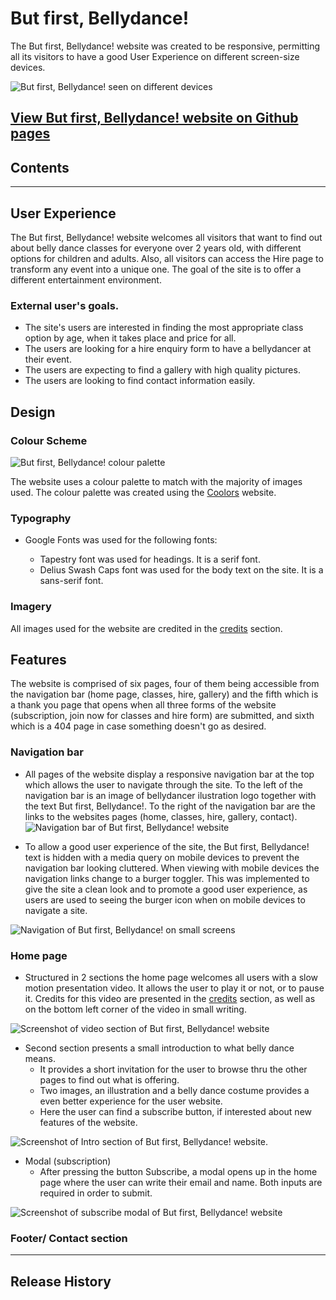 # But first, Bellydance!

The But first, Bellydance! website was created to be responsive, permitting all its visitors to have a good User Experience on different screen-size devices. 

![But first, Bellydance! seen on different devices](assets/images/site-responsive.png)

[View But first, Bellydance! website on Github pages](https://cristianadvd.github.io/but-first-bellydance/)
---

## Contents

---

## User Experience

The But first, Bellydance! website welcomes all visitors that want to find out about belly dance classes for everyone over 2 years old, with different options for children and adults. Also, all visitors can access the Hire page to transform any event into a unique one. The goal of the site is to offer a different entertainment environment.

### External user's goals.

  - The site's users are interested in finding the most appropriate class option by age, when it takes place and price for all.
  - The users are looking for a hire enquiry form to have a bellydancer at their event.
  - The users are expecting to find a gallery with high quality pictures.
  - The users are looking to find contact information easily.


## Design

### Colour Scheme

![But first, Bellydance! colour palette](assets/images/color-palette.png)

The website uses a colour palette to match with the majority of images used. The colour palette was created using the [Coolors](https://coolors.co/) website.


### Typography 

- Google Fonts was used for the following fonts:

  - Tapestry font was used for headings. It is a serif font.
  - Delius Swash Caps font was used for the body text on the site. It is a sans-serif font.

### Imagery

All images used for the website are credited in the [credits](#Credits) section.


## Features

The website is comprised of six pages, four of them being accessible from the navigation bar (home page, classes, hire, gallery) and the fifth which is a thank you page that opens when all three forms of the website (subscription, join now for classes and hire form) are submitted, and sixth which is a 404 page in case something doesn't go as desired.

### Navigation bar

- All pages of the website display a responsive navigation bar at the top which allows the user to navigate through the site.  To the left of the navigation bar is an image of bellydancer ilustration logo together with the text But first, Bellydance!. To the right of the navigation bar are the links to the websites pages (home, classes, hire, gallery, contact). 
![Navigation bar of But first, Bellydance! website](assets/images/navbar-printscreen.png)

- To allow a good user experience of the site, the But first, Bellydance! text is hidden with a media query on mobile devices to prevent the navigation bar looking cluttered. When viewing with mobile devices the navigation links change to a burger toggler. This was implemented to give the site a clean look and to promote a good user experience, as users are used to seeing the burger icon when on mobile devices to navigate a site.


![Navigation of But first, Bellydance! on small screens](assets/images/navbar-smallscreen.png)


### Home page

- Structured in 2 sections the home page welcomes all users with a slow motion presentation video. It allows the user to play it or not, or to pause it. 
Credits for this video are presented in the [credits](#Credits) section, as well as on the bottom left corner of the video in small writing.

![Screenshot of video section of But first, Bellydance! website](assets/images/video-section-screen.png)

- Second section presents a small introduction to what belly dance means.
  - It provides a short invitation for the user to browse thru the other pages to find out what is offering.
  - Two images, an illustration and a belly dance costume provides a even better experience for the user website.
  - Here the user can find a subscribe button, if interested about new features of the website.

 ![Screenshot of Intro section of But first, Bellydance! website.](assets/images/intro-section-screen.png)

- Modal (subscription)
  - After pressing the button Subscribe, a modal opens up in the home page where the user can write their email and name. Both inputs are required in order to submit.

 ![Screenshot of subscribe modal of But first, Bellydance! website](assets/images/subscribe-modal-screen.png)

 ### Footer/ Contact section




------

## Release History

